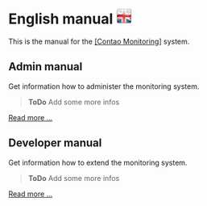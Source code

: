 # English manual ![EN](en.png)

This is the manual for the [[Contao Monitoring]](https://github.com/ContaoMonitoring/monitoring) system.

## Admin manual

Get information how to administer the monitoring system.

> **ToDo** Add some more infos

[Read more ...](admin/README.md)

## Developer manual

Get information how to extend the monitoring system.

> **ToDo** Add some more infos

[Read more ...](developer/README.md)

<!---
### Test

> **Info** Info

---

> **Note** Note

---

> **Tag** Tag

---

> **Comment** Comment

---

> **Hint** Hint

---

> **Success** Success

---

> **Warning** Warning

---

> **Caution** Caution

---

> **Danger** Danger

---

> **Quote** Quote

---

> **todo** TODO

---

> **fixme** FIXME

---

> **xxx** XXX
--->